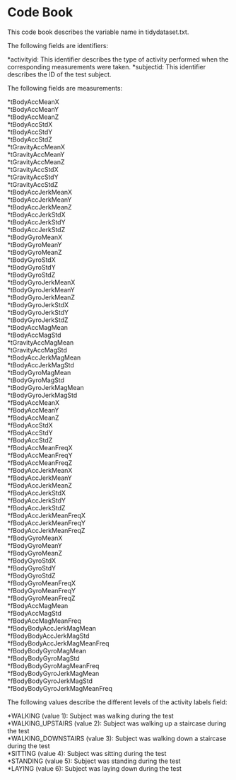 # Code Book

This code book describes the variable name in tidydataset.txt.

The following fields are identifiers:

*activityid: This identifier describes the type of activity performed when the corresponding measurements were taken.
*subjectid: This identifier describes the ID of the test subject.

The following fields are measurements: 

*tBodyAccMeanX<br>
*tBodyAccMeanY<br>
*tBodyAccMeanZ<br>
*tBodyAccStdX<br>
*tBodyAccStdY<br>
*tBodyAccStdZ<br>
*tGravityAccMeanX<br>
*tGravityAccMeanY<br>
*tGravityAccMeanZ<br>
*tGravityAccStdX<br>
*tGravityAccStdY<br>
*tGravityAccStdZ<br>
*tBodyAccJerkMeanX<br>
*tBodyAccJerkMeanY<br>
*tBodyAccJerkMeanZ<br>
*tBodyAccJerkStdX<br>
*tBodyAccJerkStdY<br>
*tBodyAccJerkStdZ<br>
*tBodyGyroMeanX<br>
*tBodyGyroMeanY<br>
*tBodyGyroMeanZ<br>
*tBodyGyroStdX<br>
*tBodyGyroStdY<br>
*tBodyGyroStdZ<br>
*tBodyGyroJerkMeanX<br>
*tBodyGyroJerkMeanY<br>
*tBodyGyroJerkMeanZ<br>
*tBodyGyroJerkStdX<br>
*tBodyGyroJerkStdY<br>
*tBodyGyroJerkStdZ<br>
*tBodyAccMagMean<br>
*tBodyAccMagStd<br>
*tGravityAccMagMean<br>
*tGravityAccMagStd<br>
*tBodyAccJerkMagMean<br>
*tBodyAccJerkMagStd<br>
*tBodyGyroMagMean<br>
*tBodyGyroMagStd<br>
*tBodyGyroJerkMagMean<br>
*tBodyGyroJerkMagStd<br>
*fBodyAccMeanX<br>
*fBodyAccMeanY<br>
*fBodyAccMeanZ<br>
*fBodyAccStdX<br>
*fBodyAccStdY<br>
*fBodyAccStdZ<br>
*fBodyAccMeanFreqX<br>
*fBodyAccMeanFreqY<br>
*fBodyAccMeanFreqZ<br>
*fBodyAccJerkMeanX<br>
*fBodyAccJerkMeanY<br>
*fBodyAccJerkMeanZ<br>
*fBodyAccJerkStdX<br>
*fBodyAccJerkStdY<br>
*fBodyAccJerkStdZ<br>
*fBodyAccJerkMeanFreqX<br>
*fBodyAccJerkMeanFreqY<br>
*fBodyAccJerkMeanFreqZ<br>
*fBodyGyroMeanX<br>
*fBodyGyroMeanY<br>
*fBodyGyroMeanZ<br>
*fBodyGyroStdX<br>
*fBodyGyroStdY<br>
*fBodyGyroStdZ<br>
*fBodyGyroMeanFreqX<br>
*fBodyGyroMeanFreqY<br>
*fBodyGyroMeanFreqZ<br>
*fBodyAccMagMean<br>
*fBodyAccMagStd<br>
*fBodyAccMagMeanFreq<br>
*fBodyBodyAccJerkMagMean<br>
*fBodyBodyAccJerkMagStd<br>
*fBodyBodyAccJerkMagMeanFreq<br>
*fBodyBodyGyroMagMean<br>
*fBodyBodyGyroMagStd<br>
*fBodyBodyGyroMagMeanFreq<br>
*fBodyBodyGyroJerkMagMean<br>
*fBodyBodyGyroJerkMagStd<br>
*fBodyBodyGyroJerkMagMeanFreq<br>

The following values describe the different levels of the activity labels field:

*WALKING (value 1): Subject was walking during the test<br>
*WALKING_UPSTAIRS (value 2): Subject was walking up a staircase during the test<br>
*WALKING_DOWNSTAIRS (value 3): Subject was walking down a staircase during the test<br>
*SITTING (value 4): Subject was sitting during the test<br>
*STANDING (value 5): Subject was standing during the test<br>
*LAYING (value 6): Subject was laying down during the test<br>




